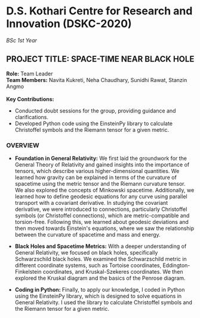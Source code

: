 # D.S. Kothari Centre for Research and Innovation (DSKC-2020)
*BSc 1st Year*
## PROJECT TITLE: SPACE-TIME NEAR BLACK HOLE 

**Role:** Team Leader<br/>
**Team Members:** Navita Kukreti, Neha Chaudhary, Sunidhi Rawat, Stanzin Angmo<br/>
<br/>
**Key Contributions:** 
- Conducted doubt sessions for the group, providing guidance and clarifications.
- Developed Python code using the EinsteinPy library to calculate Christoffel symbols and the Riemann tensor for a given metric.

### OVERVIEW
- **Foundation in General Relativity:** We first laid the groundwork for the General Theory of Relativity and gained insights into the importance of tensors, which describe various higher-dimensional quantities. We learned how gravity can be explained in terms of the curvature of spacetime using the metric tensor and the Riemann curvature tensor. We also explored the concepts of Minkowski spacetime. Additionally, we learned how to define geodesic equations for any curve using parallel transport with a covariant derivative. In studying the covariant derivative, we were introduced to connections, particularly Christoffel symbols (or Christoffel connections), which are metric-compatible and torsion-free. Following this, we learned about geodesic deviations and then moved towards Einstein's equations, where we saw the relationship between the curvature of spacetime and mass and energy.

- **Black Holes and Spacetime Metrics:** With a deeper understanding of General Relativity, we focused on black holes, specifically Schwarzschild black holes. We examined the Schwarzschild metric in different coordinate systems, such as Tortoise coordinates, Eddington-Finkelstein coordinates, and Kruskal-Szekeres coordinates. We then explored the Kruskal diagram and the basics of the Penrose diagram.

- **Coding in Python:** Finally, to apply our knowledge, I coded in Python using the EinsteinPy library, which is designed to solve equations in General Relativity. I used the library to calculate Christoffel symbols and the Riemann tensor for a given metric.


